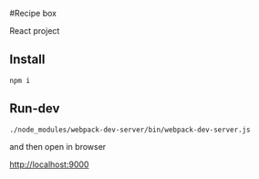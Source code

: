 #Recipe box

React project


## Install

```
npm i
```

## Run-dev

```
./node_modules/webpack-dev-server/bin/webpack-dev-server.js
```

and then open in browser

[http://localhost:9000](http://localhost:9000)